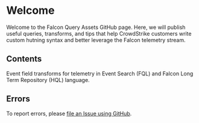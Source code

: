 # Welcome

Welcome to the Falcon Query Assets GitHub page. Here, we will publish useful queries, transforms, and tips that help CrowdStrike customers write custom hutning syntax and better leverage the Falcon telemetry stream.

## Contents

Event field transforms for telemetry in Event Search (FQL) and Falcon Long Term Repository (HQL) language.

## Errors

To report errors, please [file an Issue using GitHub](https://github.com/CrowdStrike/falcon-query-assets/issues).
